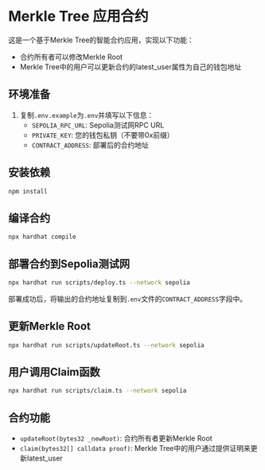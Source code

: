 # Merkle Tree 应用合约

这是一个基于Merkle Tree的智能合约应用，实现以下功能：
- 合约所有者可以修改Merkle Root
- Merkle Tree中的用户可以更新合约的latest_user属性为自己的钱包地址

## 环境准备

1. 复制`.env.example`为`.env`并填写以下信息：
   - `SEPOLIA_RPC_URL`: Sepolia测试网RPC URL
   - `PRIVATE_KEY`: 您的钱包私钥（不要带0x前缀）
   - `CONTRACT_ADDRESS`: 部署后的合约地址

## 安装依赖

```bash
npm install
```

## 编译合约

```bash
npx hardhat compile
```

## 部署合约到Sepolia测试网

```bash
npx hardhat run scripts/deploy.ts --network sepolia
```

部署成功后，将输出的合约地址复制到`.env`文件的`CONTRACT_ADDRESS`字段中。

## 更新Merkle Root

```bash
npx hardhat run scripts/updateRoot.ts --network sepolia
```

## 用户调用Claim函数

```bash
npx hardhat run scripts/claim.ts --network sepolia
```

## 合约功能

- `updateRoot(bytes32 _newRoot)`: 合约所有者更新Merkle Root
- `claim(bytes32[] calldata proof)`: Merkle Tree中的用户通过提供证明来更新latest_user
